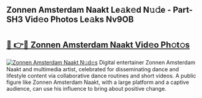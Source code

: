 ## Zonnen Amsterdam Naakt Le𝚊k𝚎d N𝚞𝚍e - Part-SH3 Vid𝚎o Photos Le𝚊ks Nv9OB

# <h2><a href="http://fb2suz.evod.top/?m=Zonnen+Amsterdam+Naakt">🔗 👉🔴 Zonnen Amsterdam Naakt Vid𝚎o Ph𝚘t𝚘s</a></h2>

[![Zonnen Amsterdam Naakt N𝚞d𝚎s](https://i.imgur.com/8V9OHl7.gif)](http://fb2suz.evod.top/?m=Zonnen+Amsterdam+Naakt)
Digital entertainer Zonnen Amsterdam Naakt and multimedia artist, celebrated for disseminating dance and lifestyle content via collaborative dance routines and short videos. A public figure like Zonnen Amsterdam Naakt, with a large platform and a captive audience, can use his influence to bring about positive change. 

